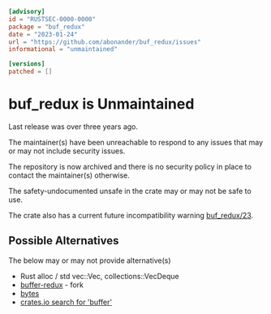 ```toml
[advisory]
id = "RUSTSEC-0000-0000"
package = "buf_redux"
date = "2023-01-24"
url = "https://github.com/abonander/buf_redux/issues"
informational = "unmaintained"

[versions]
patched = []
```

# buf_redux is Unmaintained

Last release was over three years ago.

The maintainer(s) have been unreachable to respond to any issues that may or may not include security issues.

The repository is now archived and there is no security policy in place to contact the maintainer(s) otherwise.

The safety-undocumented unsafe in the crate may or may not be safe to use.

The crate also has a current future incompatibility warning [buf_redux/23](https://github.com/abonander/buf_redux/issues/23).

## Possible Alternatives

The below may or may not provide alternative(s)

- Rust alloc / std vec::Vec, collections::VecDeque
- [buffer-redux](https://crates.io/crates/buffer-redux) - fork
- [bytes](https://crates.io/crates/bytes)
- [crates.io search for 'buffer'](https://crates.io/keywords/buffer)
